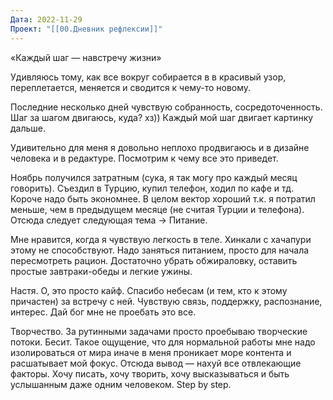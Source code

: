 ```yaml
---
Дата: 2022-11-29
Проект: "[[00.Дневник рефлексии]]"
---
```

«Каждый шаг — навстречу жизни»

Удивляюсь тому, как все вокруг собирается в в красивый узор, переплетается, меняется и сводится к чему-то новому.

Последние несколько дней чувствую собранность, сосредоточенность. Шаг за шагом двигаюсь, куда? хз)) Каждый мой шаг двигает картинку дальше.

Удивительно для меня я довольно неплохо продвигаюсь и в дизайне человека и в редактуре. Посмотрим к чему все это приведет.

Ноябрь получился затратным (сука, я так могу про каждый месяц говорить). Съездил в Турцию, купил телефон, ходил по кафе и тд. Короче надо быть экономнее. В целом вектор хороший т.к. я потратил меньше, чем в предыдущем месяце (не считая Турции и телефона). Отсюда следует следующая тема → Питание.

Мне нравится, когда я чувствую легкость в теле. Хинкали с хачапури этому не способствуют. Надо заняться питанием, просто для начала пересмотреть рацион. Достаточно убрать обжираловку, оставить простые завтраки-обеды и легкие ужины.

Настя. О, это просто кайф. Спасибо небесам (и тем, кто к этому причастен) за встречу с ней. Чувствую связь, поддержку, распознание, интерес. Дай бог мне не проебать это все.

Творчество. За рутинными задачами просто проебываю творческие потоки. Бесит. Такое ощущение, что для нормальной работы мне надо изолироваться от мира иначе в меня проникает море контента и расшатывает мой фокус. Отсюда вывод — нахуй все отвлекающие факторы. Хочу писать, хочу творить, хочу высказываться и быть услышанным даже одним человеком. Step by step.
